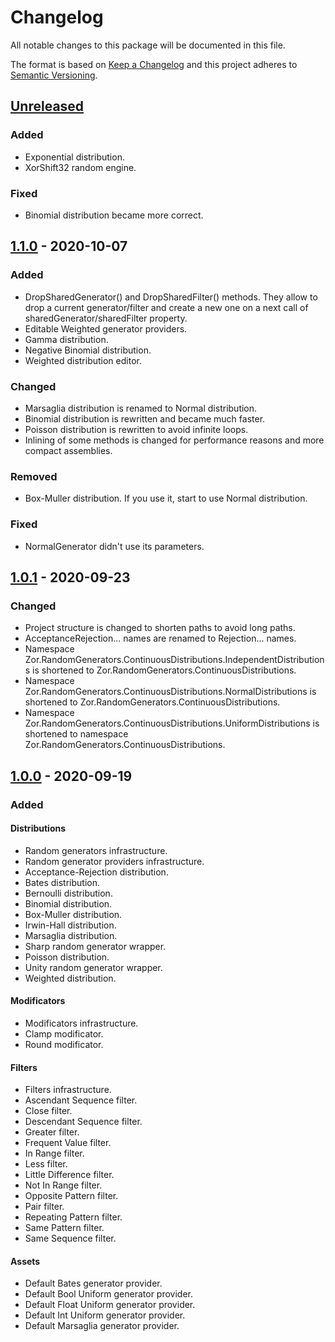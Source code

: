 # Changelog

All notable changes to this package will be documented in this file.

The format is based on [Keep a Changelog](http://keepachangelog.com/en/1.0.0/)
and this project adheres to [Semantic Versioning](http://semver.org/spec/v2.0.0.html).

## [Unreleased]

### Added

- Exponential distribution.
- XorShift32 random engine.

### Fixed

- Binomial distribution became more correct.

## [1.1.0] - 2020-10-07

### Added

- DropSharedGenerator() and DropSharedFilter() methods. They allow to drop a current generator/filter and create a new one on a next call of sharedGenerator/sharedFilter property.
- Editable Weighted generator providers.
- Gamma distribution.
- Negative Binomial distribution.
- Weighted distribution editor.

### Changed

- Marsaglia distribution is renamed to Normal distribution.
- Binomial distribution is rewritten and became much faster.
- Poisson distribution is rewritten to avoid infinite loops.
- Inlining of some methods is changed for performance reasons and more compact assemblies.

### Removed

- Box-Muller distribution. If you use it, start to use Normal distribution.

### Fixed

- NormalGenerator didn't use its parameters.

## [1.0.1] - 2020-09-23

### Changed

- Project structure is changed to shorten paths to avoid long paths.
- AcceptanceRejection... names are renamed to Rejection... names.
- Namespace Zor.RandomGenerators.ContinuousDistributions.IndependentDistributions is shortened to Zor.RandomGenerators.ContinuousDistributions.
- Namespace Zor.RandomGenerators.ContinuousDistributions.NormalDistributions is shortened to Zor.RandomGenerators.ContinuousDistributions.
- Namespace Zor.RandomGenerators.ContinuousDistributions.UniformDistributions is shortened to namespace Zor.RandomGenerators.ContinuousDistributions.

## [1.0.0] - 2020-09-19

### Added

#### Distributions
- Random generators infrastructure.
- Random generator providers infrastructure.
- Acceptance-Rejection distribution.
- Bates distribution.
- Bernoulli distribution.
- Binomial distribution.
- Box-Muller distribution.
- Irwin-Hall distribution.
- Marsaglia distribution.
- Sharp random generator wrapper.
- Poisson distribution.
- Unity random generator wrapper.
- Weighted distribution.

#### Modificators
- Modificators infrastructure.
- Clamp modificator.
- Round modificator.

#### Filters
- Filters infrastructure.
- Ascendant Sequence filter.
- Close filter.
- Descendant Sequence filter.
- Greater filter.
- Frequent Value filter.
- In Range filter.
- Less filter.
- Little Difference filter.
- Not In Range filter.
- Opposite Pattern filter.
- Pair filter.
- Repeating Pattern filter.
- Same Pattern filter.
- Same Sequence filter.

#### Assets
- Default Bates generator provider.
- Default Bool Uniform generator provider.
- Default Float Uniform generator provider.
- Default Int Uniform generator provider.
- Default Marsaglia generator provider.

[unreleased]: https://github.com/ZorPastaman/Random-Generators/compare/v1.1.0...HEAD
[1.1.0]: https://github.com/ZorPastaman/Random-Generators/releases/tag/v1.1.0
[1.0.1]: https://github.com/ZorPastaman/Random-Generators/releases/tag/v1.0.1
[1.0.0]: https://github.com/ZorPastaman/Random-Generators/releases/tag/v1.0.0

